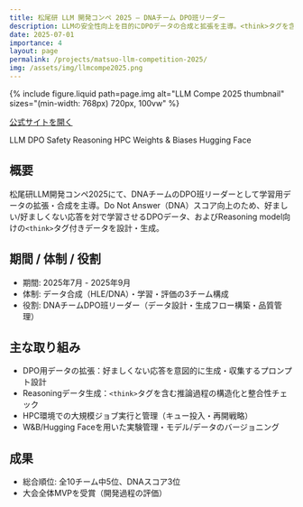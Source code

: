 ```yaml
---
title: 松尾研 LLM 開発コンペ 2025 — DNAチーム DPO班リーダー
description: LLMの安全性向上を目的にDPOデータの合成と拡張を主導。<think>タグを含む推論過程データ生成やHPC環境での大規模データ生成に取り組み、総合5位・DNA 3位・MVPを獲得。
date: 2025-07-01
importance: 4
layout: page
permalink: /projects/matsuo-llm-competition-2025/
img: /assets/img/llmcompe2025.png
---
```


{% include figure.liquid path=page.img alt="LLM Compe 2025 thumbnail" sizes="(min-width: 768px) 720px, 100vw" %}

<div class="mb-3">
  <a class="btn btn-sm z-depth-0" href="https://weblab.t.u-tokyo.ac.jp/lm-compe-2025/" target="_blank" rel="noopener">
    公式サイトを開く
  </a>
</div>

<p>
  <span class="badge bg-secondary">LLM</span>
  <span class="badge bg-secondary">DPO</span>
  <span class="badge bg-secondary">Safety</span>
  <span class="badge bg-secondary">Reasoning</span>
  <span class="badge bg-secondary">HPC</span>
  <span class="badge bg-secondary">Weights &amp; Biases</span>
  <span class="badge bg-secondary">Hugging Face</span>
</p>

## 概要
松尾研LLM開発コンペ2025にて、DNAチームのDPO班リーダーとして学習用データの拡張・合成を主導。Do Not Answer（DNA）スコア向上のため、好ましい/好ましくない応答を対で学習させるDPOデータ、およびReasoning model向けの<code>&lt;think&gt;</code>タグ付きデータを設計・生成。

## 期間 / 体制 / 役割
- 期間: 2025年7月 - 2025年9月
- 体制: データ合成（HLE/DNA）・学習・評価の3チーム構成
- 役割: DNAチームDPO班リーダー（データ設計・生成フロー構築・品質管理）

## 主な取り組み
- DPO用データの拡張：好ましくない応答を意図的に生成・収集するプロンプト設計
- Reasoningデータ生成：<code>&lt;think&gt;</code>タグを含む推論過程の構造化と整合性チェック
- HPC環境での大規模ジョブ実行と管理（キュー投入・再開戦略）
- W&amp;B/Hugging Faceを用いた実験管理・モデル/データのバージョニング

## 成果
- 総合順位: 全10チーム中5位、DNAスコア3位
- 大会全体MVPを受賞（開発過程の評価）
